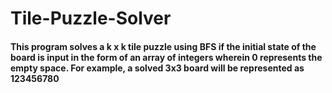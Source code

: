 # Tile-Puzzle-Solver
#### This program solves a k x k tile puzzle using BFS if the initial state of the board is input in the form of an array of integers wherein 0 represents the empty space. For example, a solved 3x3 board will be represented as 123456780
